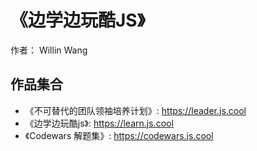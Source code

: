 # 《边学边玩酷JS》

作者： Willin Wang

## 作品集合

- 《不可替代的团队领袖培养计划》: <https://leader.js.cool>
- 《边学边玩酷js》: <https://learn.js.cool>
- 《Codewars 解题集》: <https://codewars.js.cool>
